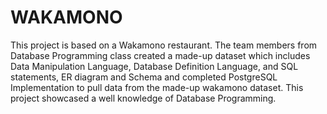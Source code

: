 # WAKAMONO

This project is based on a Wakamono restaurant. The team members from Database Programming class created a made-up dataset which includes Data Manipulation Language, Database Definition Language, and SQL statements, ER diagram and Schema and completed PostgreSQL Implementation to pull data from the made-up wakamono dataset. This project showcased a well knowledge of Database Programming.
